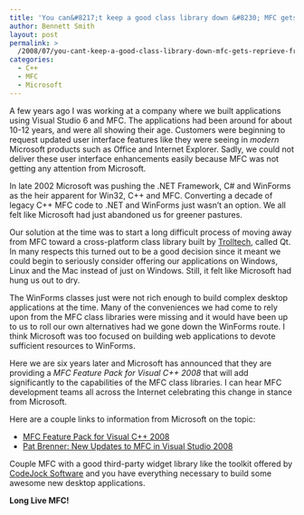 ```yaml
---
title: 'You can&#8217;t keep a good class library down &#8230; MFC gets reprieve from death sentence!'
author: Bennett Smith
layout: post
permalink: >
  /2008/07/you-cant-keep-a-good-class-library-down-mfc-gets-reprieve-from-death-sentence/
categories:
  - C++
  - MFC
  - Microsoft
---
```

A few years ago I was working at a company where we built applications using Visual Studio 6 and MFC. The applications had been around for about 10-12 years, and were all showing their age. Customers were beginning to request updated user interface features like they were seeing in *modern* Microsoft products such as Office and Internet Explorer. Sadly, we could not deliver these user interface enhancements easily because MFC was not getting any attention from Microsoft.

In late 2002 Microsoft was pushing the .NET Framework, C# and WinForms as the heir apparent for Win32, C++ and MFC. Converting a decade of legacy C++ MFC code to .NET and WinForms just wasn’t an option. We all felt like Microsoft had just abandoned us for greener pastures.

Our solution at the time was to start a long difficult process of moving away from MFC toward a cross-platform class library built by [Trolltech][1], called Qt. In many respects this turned out to be a good decision since it meant we could begin to seriously consider offering our applications on Windows, Linux and the Mac instead of just on Windows. Still, it felt like Microsoft had hung us out to dry.

The WinForms classes just were not rich enough to build complex desktop applications at the time. Many of the conveniences we had come to rely upon from the MFC class libraries were missing and it would have been up to us to roll our own alternatives had we gone down the WinForms route. I think Microsoft was too focused on building web applications to devote sufficient resources to WinForms.

Here we are six years later and Microsoft has announced that they are providing a *MFC Feature Pack for Visual C++ 2008* that will add significantly to the capabilities of the MFC class libraries. I can hear MFC development teams all across the Internet celebrating this change in stance from Microsoft.

Here are a couple links to information from Microsoft on the topic:

*   [MFC Feature Pack for Visual C++ 2008][2]
*   [Pat Brenner: New Updates to MFC in Visual Studio 2008][3]

Couple MFC with a good third-party widget library like the toolkit offered by [CodeJock Software][4] and you have everything necessary to build some awesome new desktop applications.

**Long Live MFC!**


 [1]: http://www.trolltech.com
 [2]: http://msdn.microsoft.com/en-us/library/bb982354.aspx
 [3]: http://channel9.msdn.com/posts/Charles/Pat-Brenner-New-Updates-to-MFC-in-Visual-Studio-2008/
 [4]: http://www.codejock.com/

